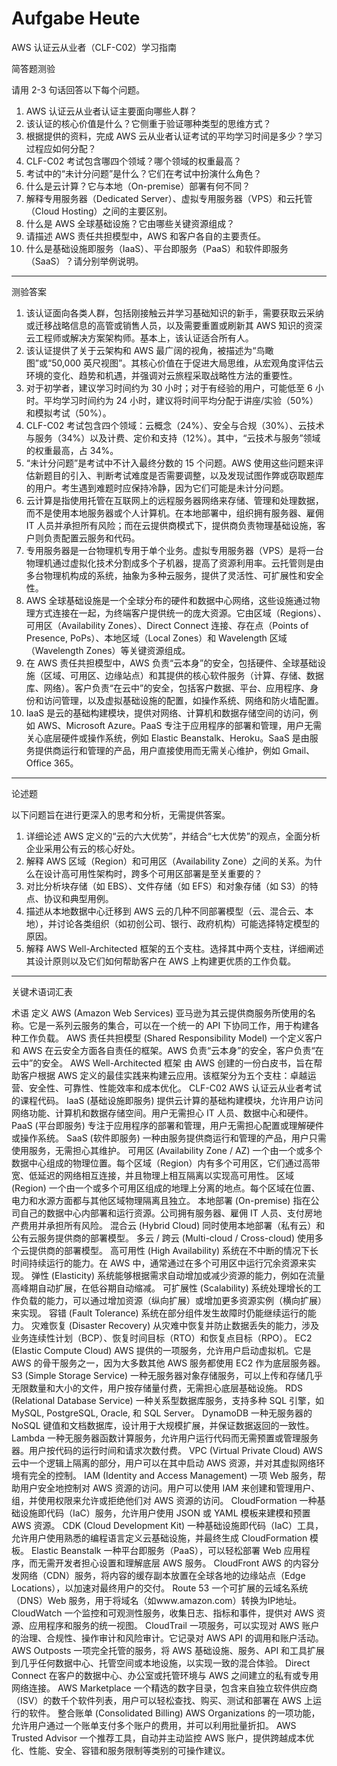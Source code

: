 # Aufgabe Heute

AWS 认证云从业者（CLF-C02）学习指南

简答题测验

请用 2-3 句话回答以下每个问题。

1. AWS 认证云从业者认证主要面向哪些人群？
2. 该认证的核心价值是什么？它侧重于验证哪种类型的思维方式？
3. 根据提供的资料，完成 AWS 云从业者认证考试的平均学习时间是多少？学习过程应如何分配？
4. CLF-C02 考试包含哪四个领域？哪个领域的权重最高？
5. 考试中的“未计分问题”是什么？它们在考试中扮演什么角色？
6. 什么是云计算？它与本地（On-premise）部署有何不同？
7. 解释专用服务器（Dedicated Server）、虚拟专用服务器（VPS）和云托管（Cloud Hosting）之间的主要区别。
8. 什么是 AWS 全球基础设施？它由哪些关键资源组成？
9. 请描述 AWS 责任共担模型中，AWS 和客户各自的主要责任。
10. 什么是基础设施即服务（IaaS）、平台即服务（PaaS）和软件即服务（SaaS）？请分别举例说明。

---

测验答案

1. 该认证面向各类人群，包括刚接触云并学习基础知识的新手，需要获取云采纳或迁移战略信息的高管或销售人员，以及需要重置或刷新其 AWS 知识的资深云工程师或解决方案架构师。基本上，该认证适合所有人。
2. 该认证提供了关于云架构和 AWS 最广阔的视角，被描述为“鸟瞰图”或“50,000 英尺视图”。其核心价值在于促进大局思维，从宏观角度评估云环境的变化、趋势和机遇，并强调对云旅程采取战略性方法的重要性。
3. 对于初学者，建议学习时间约为 30 小时；对于有经验的用户，可能低至 6 小时。平均学习时间约为 24 小时，建议将时间平均分配于讲座/实验（50%）和模拟考试（50%）。
4. CLF-C02 考试包含四个领域：云概念（24%）、安全与合规（30%）、云技术与服务（34%）以及计费、定价和支持（12%）。其中，“云技术与服务”领域的权重最高，占 34%。
5. “未计分问题”是考试中不计入最终分数的 15 个问题。AWS 使用这些问题来评估新题目的引入、判断考试难度是否需要调整，以及发现试图作弊或窃取题库的用户。考生遇到难题时应保持冷静，因为它们可能是未计分问题。
6. 云计算是指使用托管在互联网上的远程服务器网络来存储、管理和处理数据，而不是使用本地服务器或个人计算机。在本地部署中，组织拥有服务器、雇佣 IT 人员并承担所有风险；而在云提供商模式下，提供商负责物理基础设施，客户则负责配置云服务和代码。
7. 专用服务器是一台物理机专用于单个业务。虚拟专用服务器（VPS）是将一台物理机通过虚拟化技术分割成多个子机器，提高了资源利用率。云托管则是由多台物理机构成的系统，抽象为多种云服务，提供了灵活性、可扩展性和安全性。
8. AWS 全球基础设施是一个全球分布的硬件和数据中心网络，这些设施通过物理方式连接在一起，为终端客户提供统一的庞大资源。它由区域（Regions）、可用区（Availability Zones）、Direct Connect 连接、存在点（Points of Presence, PoPs）、本地区域（Local Zones）和 Wavelength 区域（Wavelength Zones）等关键资源组成。
9. 在 AWS 责任共担模型中，AWS 负责“云本身”的安全，包括硬件、全球基础设施（区域、可用区、边缘站点）和其提供的核心软件服务（计算、存储、数据库、网络）。客户负责“在云中”的安全，包括客户数据、平台、应用程序、身份和访问管理，以及虚拟基础设施的配置，如操作系统、网络和防火墙配置。
10. IaaS 是云的基础构建模块，提供对网络、计算机和数据存储空间的访问，例如 AWS、Microsoft Azure。PaaS 专注于应用程序的部署和管理，用户无需关心底层硬件或操作系统，例如 Elastic Beanstalk、Heroku。SaaS 是由服务提供商运行和管理的产品，用户直接使用而无需关心维护，例如 Gmail、Office 365。

---

论述题

以下问题旨在进行更深入的思考和分析，无需提供答案。

1. 详细论述 AWS 定义的“云的六大优势”，并结合“七大优势”的观点，全面分析企业采用公有云的核心好处。
2. 解释 AWS 区域（Region）和可用区（Availability Zone）之间的关系。为什么在设计高可用性架构时，跨多个可用区部署是至关重要的？
3. 对比分析块存储（如 EBS）、文件存储（如 EFS）和对象存储（如 S3）的特点、协议和典型用例。
4. 描述从本地数据中心迁移到 AWS 云的几种不同部署模型（云、混合云、本地），并讨论各类组织（如初创公司、银行、政府机构）可能选择特定模型的原因。
5. 解释 AWS Well-Architected 框架的五个支柱。选择其中两个支柱，详细阐述其设计原则以及它们如何帮助客户在 AWS 上构建更优质的工作负载。

---

关键术语词汇表

术语 定义
AWS (Amazon Web Services) 亚马逊为其云提供商服务所使用的名称。它是一系列云服务的集合，可以在一个统一的 API 下协同工作，用于构建各种工作负载。
AWS 责任共担模型 (Shared Responsibility Model) 一个定义客户和 AWS 在云安全方面各自责任的框架。AWS 负责“云本身”的安全，客户负责“在云中”的安全。
AWS Well-Architected 框架 由 AWS 创建的一份白皮书，旨在帮助客户根据 AWS 定义的最佳实践来构建云应用。该框架分为五个支柱：卓越运营、安全性、可靠性、性能效率和成本优化。
CLF-C02 AWS 认证云从业者考试的课程代码。
IaaS (基础设施即服务) 提供云计算的基础构建模块，允许用户访问网络功能、计算机和数据存储空间。用户无需担心 IT 人员、数据中心和硬件。
PaaS (平台即服务) 专注于应用程序的部署和管理，用户无需担心配置或理解硬件或操作系统。
SaaS (软件即服务) 一种由服务提供商运行和管理的产品，用户只需使用服务，无需担心其维护。
可用区 (Availability Zone / AZ) 一个由一个或多个数据中心组成的物理位置。每个区域（Region）内有多个可用区，它们通过高带宽、低延迟的网络相互连接，并且物理上相互隔离以实现高可用性。
区域 (Region) 一个由一个或多个可用区组成的地理上分离的地点。每个区域在位置、电力和水源方面都与其他区域物理隔离且独立。
本地部署 (On-premise) 指在公司自己的数据中心内部署和运行资源。公司拥有服务器、雇佣 IT 人员、支付房地产费用并承担所有风险。
混合云 (Hybrid Cloud) 同时使用本地部署（私有云）和公有云服务提供商的部署模型。
多云 / 跨云 (Multi-cloud / Cross-cloud) 使用多个云提供商的部署模型。
高可用性 (High Availability) 系统在不中断的情况下长时间持续运行的能力。在 AWS 中，通常通过在多个可用区中运行冗余资源来实现。
弹性 (Elasticity) 系统能够根据需求自动增加或减少资源的能力，例如在流量高峰期自动扩展，在低谷期自动缩减。
可扩展性 (Scalability) 系统处理增长的工作负载的能力，可以通过增加资源（纵向扩展）或增加更多资源实例（横向扩展）来实现。
容错 (Fault Tolerance) 系统在部分组件发生故障时仍能继续运行的能力。
灾难恢复 (Disaster Recovery) 从灾难中恢复并防止数据丢失的能力，涉及业务连续性计划（BCP）、恢复时间目标（RTO）和恢复点目标（RPO）。
EC2 (Elastic Compute Cloud) AWS 提供的一项服务，允许用户启动虚拟机。它是 AWS 的骨干服务之一，因为大多数其他 AWS 服务都使用 EC2 作为底层服务器。
S3 (Simple Storage Service) 一种无服务器对象存储服务，可以上传和存储几乎无限数量和大小的文件，用户按存储量付费，无需担心底层基础设施。
RDS (Relational Database Service) 一种关系型数据库服务，支持多种 SQL 引擎，如 MySQL, PostgreSQL, Oracle, 和 SQL Server。
DynamoDB 一种无服务器的 NoSQL 键值和文档数据库，设计用于大规模扩展，并保证数据返回的一致性。
Lambda 一种无服务器函数计算服务，允许用户运行代码而无需预置或管理服务器。用户按代码的运行时间和请求次数付费。
VPC (Virtual Private Cloud) AWS 云中一个逻辑上隔离的部分，用户可以在其中启动 AWS 资源，并对其虚拟网络环境有完全的控制。
IAM (Identity and Access Management) 一项 Web 服务，帮助用户安全地控制对 AWS 资源的访问。用户可以使用 IAM 来创建和管理用户、组，并使用权限来允许或拒绝他们对 AWS 资源的访问。
CloudFormation 一种基础设施即代码（IaC）服务，允许用户使用 JSON 或 YAML 模板来建模和预置 AWS 资源。
CDK (Cloud Development Kit) 一种基础设施即代码（IaC）工具，允许用户使用熟悉的编程语言定义云基础设施，并最终生成 CloudFormation 模板。
Elastic Beanstalk 一种平台即服务（PaaS），可以轻松部署 Web 应用程序，而无需开发者担心设置和理解底层 AWS 服务。
CloudFront AWS 的内容分发网络（CDN）服务，将内容的缓存副本放置在全球各地的边缘站点（Edge Locations），以加速对最终用户的交付。
Route 53 一个可扩展的云域名系统（DNS）Web 服务，用于将域名（如www.amazon.com）转换为IP地址。
CloudWatch 一个监控和可观测性服务，收集日志、指标和事件，提供对 AWS 资源、应用程序和服务的统一视图。
CloudTrail 一项服务，可以实现对 AWS 账户的治理、合规性、操作审计和风险审计。它记录对 AWS API 的调用和账户活动。
AWS Outposts 一项完全托管的服务，将 AWS 基础设施、服务、API 和工具扩展到几乎任何数据中心、托管空间或本地设施，以实现一致的混合体验。
Direct Connect 在客户的数据中心、办公室或托管环境与 AWS 之间建立的私有或专用网络连接。
AWS Marketplace 一个精选的数字目录，包含来自独立软件供应商（ISV）的数千个软件列表，用户可以轻松查找、购买、测试和部署在 AWS 上运行的软件。
整合账单 (Consolidated Billing) AWS Organizations 的一项功能，允许用户通过一个账单支付多个账户的费用，并可以利用批量折扣。
AWS Trusted Advisor 一个推荐工具，自动并主动监控 AWS 账户，提供跨越成本优化、性能、安全、容错和服务限制等类别的可操作建议。
